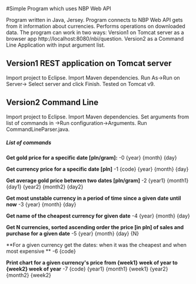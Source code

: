 #Simple Program which uses NBP Web API 

Program written in Java, Jersey. Program connects to NBP Web API gets from it information about currencies. Performs operations on downloaded data. The program can work in two ways:
Version1 on Tomcat server as a browser app  http://localhost:8080/nbi/question. Version2 as a Command Line Application with input argument list.

## Version1 REST application on Tomcat server
Import project to Eclipse. Import Maven dependencies. Run As->Run on Server-> Select server and click Finish. Tested on Tomcat v9.

## Version2 Command Line
Import project to Eclipse. Import Maven dependencies. Set arguments from list of commands in ->Run configuration->Arguments. Run CommandLineParser.java.

##### List of commands

**Get gold price for a specific date [pln/gram]:**
-0 {year} {month} {day}  

**Get currency price for a specific date [pln]**
-1 {code} {year} {month} {day}

**Get average gold price between two dates [pln/gram]**
-2 {year1} {month1} {day1} {year2} {month2} {day2}

**Get most unstable currency in a period of time since a given date until now**
-3 {year} {month} {day}

**Get name of the cheapest currency for given date**
-4 {year} {month} {day}

**Get N currencies, sorted ascending order the price [in pln] of sales and purchase for a given date**
-5 {year} {month} {day} {N} 

**For a given currency get the dates: when it was the cheapest and when most expensive **
-6 {code}

**Print chart for a given currency's price from {week1} week of year to {week2} week of year**
-7 {code} {year1} {month1} {week1} {year2} {month2} {week2} 